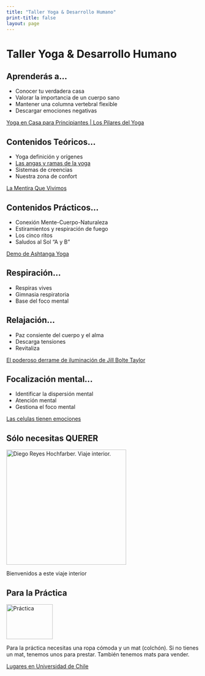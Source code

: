 ```yaml
---
title: "Taller Yoga & Desarrollo Humano"
print-title: false
layout: page
---
```

# Taller Yoga & Desarrollo Humano 

## Aprenderás a...
 
 - Conocer tu verdadera casa
 - Valorar la importancia de un cuerpo sano
 - Mantener una columna vertebral flexible
 - Descargar emociones negativas

<p class="text-right">
<span class="glyphicon glyphicon-facetime-video" aria-hidden="true"></span>
<a href="https://www.youtube.com/watch?v=7I_t2vSzK7k">Yoga en Casa para Principiantes | Los Pilares del Yoga</a>
</p>
 
## Contenidos Teóricos...

 - Yoga definición y orígenes
 - [Las angas y ramas de la yoga](detalles.html)
 - Sistemas de creencias
 - Nuestra zona de confort

<p class="text-right">
<span class="glyphicon glyphicon-facetime-video" aria-hidden="true"></span>
<a href="https://www.youtube.com/watch?v=iBHlfWWzxMM">La Mentira Que Vivimos</a>
</p>

## Contenidos Prácticos...

- Conexión Mente-Cuerpo-Naturaleza
- Estiramientos y respiración de fuego
- Los cinco ritos
- Saludos al Sol “A y B”

<p class="text-right">
<span class="glyphicon glyphicon-facetime-video" aria-hidden="true"></span>
<a href="https://www.youtube.com/watch?v=Hu9Sq1RvuoA">Demo de Ashtanga Yoga</a>
</p>

## Respiración...

- Respiras vives
- Gimnasia respiratoria
- Base del foco mental

## Relajación...

- Paz consiente del cuerpo y el alma
- Descarga tensiones
- Revitaliza

<p class="text-right">
<span class="glyphicon glyphicon-facetime-video" aria-hidden="true"></span>
<a href="https://www.ted.com/talks/jill_bolte_taylor_s_powerful_stroke_of_insight?language=es">El poderoso derrame de iluminación de Jill Bolte Taylor</a>
</p>

## Focalización mental...

- Identificar la dispersión mental
- Atención mental
- Gestiona el foco mental

<p class="text-right">
<span class="glyphicon glyphicon-facetime-video" aria-hidden="true"></span>
<a href="https://www.youtube.com/watch?v=NZn8OX92-HM">Las celulas tienen emociones</a>
</p>

## Sólo necesitas QUERER

<img src="{{ site.url }}/assets/img/section/querer.png" class="img-responsive center-block" alt="Diego Reyes Hochfarber. Viaje interior." width="313" height="300" />
<a name="implementos"></a>
<p class="text-center">Bienvenidos a este viaje interior</p>

## Para la Práctica

<div class="clearfix">
<img src="{{ site.url }}/assets/img/section/mat.jpg" class="img-responsive pull-right" alt="Práctica" width="121" height="91" />

Para la práctica necesitas una ropa cómoda y un mat (colchón). Si no tienes un mat, tenemos unos para prestar. También tenemos mats para vender.
</div>

<p class="text-center">
<a class="btn btn-primary btn-lg" href="lugares.html" role="button">Lugares en Universidad de Chile</a>
</p>

